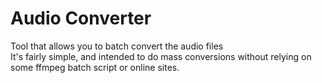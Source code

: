 # Audio Converter
Tool that allows you to batch convert the audio files
<br>
It's fairly simple, and intended to do mass conversions without relying on some ffmpeg batch script or online sites.
